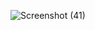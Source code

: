 ![Screenshot (41)](https://github.com/user-attachments/assets/8c5059a1-1f34-4996-9749-5c960ecba3d7)
